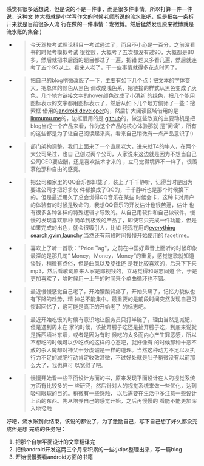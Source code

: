 

感觉有很多话想说，但是说的不是一件事，而是很多件事情，所以打算一件一件说，这种文
体大概就是小学写作文的时候老师所说的流水账吧，但是把每一条拆开来就是目前很多人流
行在做的一件事情：发微博。然后猛然发现原来微博就是流水账的集合:)

*	>今天驾校考试理论科目一考试通过了，而且不小心是一百分，之前没看书的时候考模拟考试
	很挫败，大概考了五次都没有过90，大概都是80多，然后就把书后面的题目都过了一遍，把错
	题又多看几遍，然后就连考了五个95以上。看来人老了，干一些事情就得多花点时间了。


*	>把自己的blog稍微改版了一下，主要有如下几个点：把文本的字体变大，把总体的颜色从黑色
	调改成浅色系，把链接的样式从黑色变成了灰色，几个地方链接文字的hover颜色改成了小清新
	的绿色，把几个能用图标表示的文字都用图标表示了，然后从如下几个地方偷师了一些：搜索框
	借用的[android developer]的，然后扩大阅读区域借用的是[linmumu.me]的，边框借用的是
	[github]的，做这些改变的主要动机是把blog当成一个产品来看，作为这个产品的核心体验那就
	是"阅读"，所有的这些都是为了让自己阅读起来爽。看来自己稍微有一点产品意识了:)


*	>部门架构调整，我们上面来了一个直属老大，进来就T4的牛人，在两个大公司呆过，也自
	己创过两个公司，人家说来这边就是因为不想当自己公司CEO要应酬，还是喜欢技术才来的
	，立马觉得境界不一样了，很羡慕他那种自由的感觉。


*	>把公司和家里的QQ音乐都卸载了，装上了千千静听，记得当时是因为要进公司才把好多软
	件都换成了QQ的，千千静听也是那个时候换下的。但是最近用久了总会觉得QQ音乐在某些
	时候会卡，这种卡对用户的体验有的时候是致命的，我想QQ音乐的开发估计也很苦逼，估计
	也有很多各种各样的特殊逻辑才导致的。从自己用软件和自己做软件，慢慢的发现喜欢那种
	简单到极致的产品了，即使它只完成一件功能，但是如果完成的出色，就会很吸引人，比如
	我现在用的[everything search],[gvim],[launchy],当然还有前段时间慢慢开始使用的
	facetime。


*	>喜欢上了听一首歌："Price Tag"，之前在中国好声音上面听的时候印象最深的是那几句“
	Money，Money，Money”的重复，感觉这歌就知道谈钱，稍微有点俗，但是曲风以及旋律还
	是我比较喜欢的，后来下下来mp3，然后看歌词原来人家是鄙视钱的，立马觉得和哥志同道
	合，于是更加喜欢了，啥时候用一上午的时间来个单曲循环也不错。


*	>最近慢慢感觉自己老了，开始腰酸背疼了，开始头痛了，记忆力貌似也有下降的趋势，精
	神总不能集中。最重要的是前段时间突然发现自己习惯起回忆了，这可能是真正的开始老了
	的标志吧。


*	>最近开始吃饭的时候有意识地让服务员只打半碗了，理由当然是减肥，但是遇到周末在
	家的时候，该扯开膀子吃还是扯开膀子吃，到底来说就是拆西墙补东墙，或者是因为有时
	候吃的太多而内心产生罪恶感，所以不想吃的时候可以少吃点的这样的心态吧，就好像有
	的时候那种十恶不赦的杀人魔却对神父十分虔诚是一样的道理。当然这种动力不足以及执
	行力不足的减肥行动肯定收效甚微，不过好处就是肚子稍微没有以前那么大了，我也算可
	以宽慰了吧。


*	>慢慢开始看一些平面设计方面的书，原来发现平面设计在人的视觉系统方面有比较多的一
	些研究，然后针对人的视觉系统来做一些优化，达到吸引眼球的目的。稍微有一些感触，
	以后需要在生活中多注意一些设计上面的东西。先从培养自己的感觉开始，之后再慢慢的
	看能不能更加深入地接触


好吧，流水账到此结束，该说的都说了，为了激励自己，写下自己想了好久都没完成但是想
完成的任务吧：
1.	把那个自学平面设计的文章翻译完
2.	把做android开发这两三个月来积累的一些小tips整理出来，写一篇blog
3.	开始慢慢要看android方面的书籍


[launchy]:http://www.launchy.net/
[gvim]:http://www.vim.org/
[everything search]:http://www.voidtools.com/
[android developer]:http://developer.android.com/
[linmumu.me]:http://linmumu.me/
[github]:https://github.com/junfan/Templet

